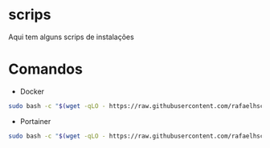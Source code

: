# scrips
Aqui tem alguns scrips de instalações


# Comandos 

- Docker
```bash
sudo bash -c "$(wget -qLO - https://raw.githubusercontent.com/rafaelhschuh/scrips/refs/heads/main/docker/install.sh)"
```

- Portainer 
```bash
sudo bash -c "$(wget -qLO - https://raw.githubusercontent.com/rafaelhschuh/scrips/refs/heads/main/portainer/install.sh)"
```

